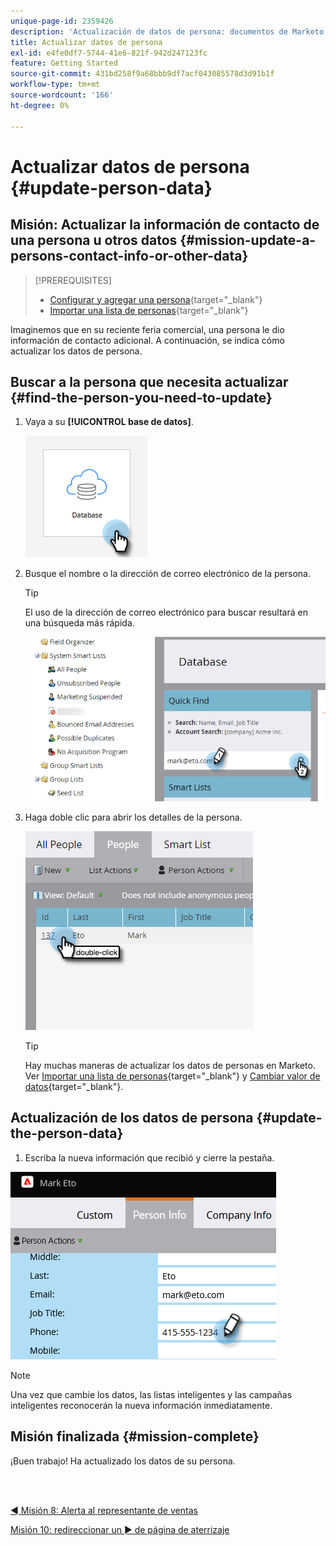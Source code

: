 ```yaml
---
unique-page-id: 2359426
description: 'Actualización de datos de persona: documentos de Marketo, documentación del producto'
title: Actualizar datos de persona
exl-id: e4fe0df7-5744-41e6-821f-942d247123fc
feature: Getting Started
source-git-commit: 431bd258f9a68bbb9df7acf043085578d3d91b1f
workflow-type: tm+mt
source-wordcount: '166'
ht-degree: 0%

---
```


# Actualizar datos de persona {#update-person-data}

## Misión: Actualizar la información de contacto de una persona u otros datos {#mission-update-a-persons-contact-info-or-other-data}

>[!PREREQUISITES]
>
>* [Configurar y agregar una persona](/help/marketo/getting-started/quick-wins/get-set-up-and-add-a-person.md){target="_blank"}
>* [Importar una lista de personas](/help/marketo/getting-started/quick-wins/import-a-list-of-people.md){target="_blank"}

Imaginemos que en su reciente feria comercial, una persona le dio información de contacto adicional. A continuación, se indica cómo actualizar los datos de persona.

## Buscar a la persona que necesita actualizar {#find-the-person-you-need-to-update}

1. Vaya a su **[!UICONTROL base de datos]**.

   ![](assets/update-person-data-1.png)

1. Busque el nombre o la dirección de correo electrónico de la persona.

   >[!TIP]
   >
   >El uso de la dirección de correo electrónico para buscar resultará en una búsqueda más rápida.

   ![](assets/update-person-data-2.png)

1. Haga doble clic para abrir los detalles de la persona.

   ![](assets/update-person-data-3.png)

   >[!TIP]
   >
   >Hay muchas maneras de actualizar los datos de personas en Marketo. Ver [Importar una lista de personas](/help/marketo/getting-started/quick-wins/import-a-list-of-people.md){target="_blank"} y [Cambiar valor de datos](/help/marketo/product-docs/core-marketo-concepts/smart-campaigns/flow-actions/change-data-value.md){target="_blank"}.

## Actualización de los datos de persona {#update-the-person-data}

1. Escriba la nueva información que recibió y cierre la pestaña.

![](assets/update-person-data-4.png)

>[!NOTE]
>
>Una vez que cambie los datos, las listas inteligentes y las campañas inteligentes reconocerán la nueva información inmediatamente.

## Misión finalizada {#mission-complete}

¡Buen trabajo! Ha actualizado los datos de su persona.

<br> 

[◄ Misión 8: Alerta al representante de ventas](/help/marketo/getting-started/quick-wins/alert-the-sales-rep.md)

[Misión 10: redireccionar un ► de página de aterrizaje](/help/marketo/getting-started/quick-wins/redirect-a-landing-page.md)
